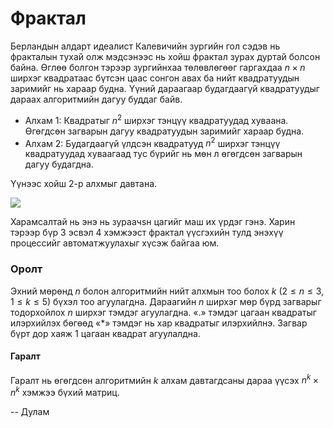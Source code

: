 Фрактал
=======
Берландын алдарт идеалист Калевичийн зургийн гол сэдэв  нь фракталын тухай олж мэдсэнээс нь хойш фрактал зурах дуртай болсон байна. Өглөө болгон тэрээр зургийнхаа төлөвлөгөөг гаргахдаа $n × n$ ширхэг квадратаас бүтсэн цаас сонгон авах ба нийт квадратуудын заримийг нь хараар будна. Үүний дараагаар будагдаагүй квадратуудыг дараах алгоритмийн дагуу буддаг байв.

 - Алхам 1: Квадратыг $n^2$ ширхэг тэнцүү квадратуудад хуваана. Өгөгдсөн загварын дагуу квадратуудын заримийг хараар будна.
 - Алхам 2: Будагдаагүй үлдсэн квадратууд $n^2$ ширхэг тэнцүү квадратуудад хуваагаад тус бүрийг нь мөн л өгөгдсөн загварын дагуу будагдна.

Үүнээс хойш 2-р алхмыг давтана.

![][1]

Харамсалтай нь энэ нь зураачsн цагийг маш их үрдэг гэнэ. Харин тэрээр бүр $3$ эсвэл $4$ хэмжээст фрактал үүсгэхийн тулд энэхүү процессийг автоматжуулахыг хүсэж байгаа юм.


### Оролт
Эхний мөрөнд $n$ болон алгоритмийн нийт алхмын тоо болох $k$ ($2 ≤ n ≤ 3$, $1 ≤ k ≤ 5$) бүхэл тоо агуулагдна. Дараагийн $n$ ширхэг мөр бүрд загварыг тодорхойлох $n$ ширхэг тэмдэг агуулагдна. «.»  тэмдэг цагаан квадратыг илэрхийлэх бөгөөд «*» тэмдэг нь хар квадратыг илэрхийлнэ. Загвар бүрт дор хаяж $1$ цагаан квадрат агуулалдна.  
  
#### Гаралт
Гаралт нь өгөгдсөн алгоритмийн $k$ алхам давтагдсаны дараа үүсэх $n^k × n^k$ хэмжээ бүхий матриц.

  [1]: http://espresso.codeforces.com/1fa17445d54552f1ba7c8798d2e0264a7fd5d85e.png
  
-- Дулам
